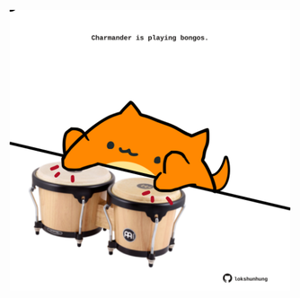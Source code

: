 <!-- built at 22/07/2022, 17:08:49 UTC -->
<p align="center">
  <img width="500" height="500" src="./ReadmeImage.svg">
</p>
